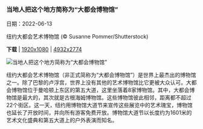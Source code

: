 ### 当地人把这个地方简称为“大都会博物馆”

日期：2022-06-13

纽约大都会艺术博物馆 (© Susanne Pommer/Shutterstock)

**下载**  |  [1920x1080](https://cn.bing.com/th?id=OHR.MuseumMile_ZH-CN0641581371_1920x1080.jpg)  |  [4932x2774](https://cn.bing.com/th?id=OHR.MuseumMile_ZH-CN0641581371_UHD.jpg)

![当地人把这个地方简称为“大都会博物馆”](https://cn.bing.com/th?id=OHR.MuseumMile_ZH-CN0641581371_1920x1080.jpg "纽约大都会艺术博物馆 (© Susanne Pommer/Shutterstock)")

纽约大都会艺术博物馆（非正式简称为“大都会博物馆”）是世界上最杰出的博物馆之一。除了巴黎的卢浮宫，世界上没有其他的艺术博物馆比它更被大众认可。大都会博物馆位于曼哈顿上东区的第五大道，这里坐落着8家博物馆。其中，大都会博物馆是最大的，其次就是古根海姆博物馆。这些博物馆彼此相邻，距离都不超过22个街区。这一天，纽约用博物馆大道节来宣传这些展览中的艺术瑰宝，博物馆也延长了开放时间，并向所有游客免费开放。博物馆大道节以长度约为1601米的艺术文化盛典和第五大道上的户外表演而知名。
